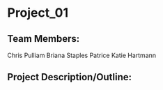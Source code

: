 # Project_01

## Team Members:
Chris Pulliam
Briana Staples
Patrice
Katie Hartmann


## Project Description/Outline:
